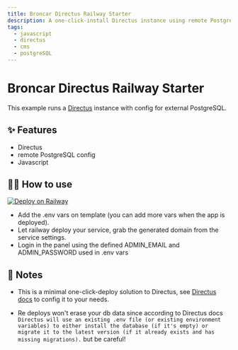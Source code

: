 ```yaml
---
title: Broncar Directus Railway Starter
description: A one-click-install Directus instance using remote PostgreSQL. Always install lastest version know of Directus.
tags:
  - javascript
  - directus
  - cms
  - postgreSQL
---
```


# Broncar Directus Railway Starter

This example runs a [Directus](https://directus.io/) instance with  config for external PostgreSQL.


## ✨ Features

- Directus
- remote PostgreSQL config
- Javascript

## 💁‍♀️ How to use

[![Deploy on Railway](https://railway.app/button.svg)](https://railway.app/new/template/urNtot?referralCode=uZqPOi)

- Add the .env vars on template (you can add more vars when the app is deployed).
- Let railway deploy your service, grab the generated domain from the service settings.
- Login in the panel using the defined ADMIN_EMAIL and ADMIN_PASSWORD used in .env vars

## 📝 Notes

- This is a minimal one-click-deploy solution to Directus, see [Directus docs](https://docs.directus.io/getting-started/introduction.html) to config it to your needs.

- Re deploys won't erase your db data since according to Directus docs `Directus will use an existing .env file (or existing environment variables) to either install the database (if it's empty) or migrate it to the latest version (if it already exists and has missing migrations).` but be careful!